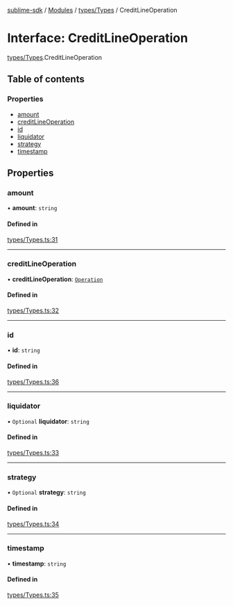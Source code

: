 [sublime-sdk](../README.md) / [Modules](../modules.md) / [types/Types](../modules/types_Types.md) / CreditLineOperation

# Interface: CreditLineOperation

[types/Types](../modules/types_Types.md).CreditLineOperation

## Table of contents

### Properties

- [amount](types_Types.CreditLineOperation.md#amount)
- [creditLineOperation](types_Types.CreditLineOperation.md#creditlineoperation)
- [id](types_Types.CreditLineOperation.md#id)
- [liquidator](types_Types.CreditLineOperation.md#liquidator)
- [strategy](types_Types.CreditLineOperation.md#strategy)
- [timestamp](types_Types.CreditLineOperation.md#timestamp)

## Properties

### amount

• **amount**: `string`

#### Defined in

[types/Types.ts:31](https://github.com/akshay111meher/sublime-sdk/blob/c5da400/src/types/Types.ts#L31)

___

### creditLineOperation

• **creditLineOperation**: [`Operation`](../enums/types_Types.Operation.md)

#### Defined in

[types/Types.ts:32](https://github.com/akshay111meher/sublime-sdk/blob/c5da400/src/types/Types.ts#L32)

___

### id

• **id**: `string`

#### Defined in

[types/Types.ts:36](https://github.com/akshay111meher/sublime-sdk/blob/c5da400/src/types/Types.ts#L36)

___

### liquidator

• `Optional` **liquidator**: `string`

#### Defined in

[types/Types.ts:33](https://github.com/akshay111meher/sublime-sdk/blob/c5da400/src/types/Types.ts#L33)

___

### strategy

• `Optional` **strategy**: `string`

#### Defined in

[types/Types.ts:34](https://github.com/akshay111meher/sublime-sdk/blob/c5da400/src/types/Types.ts#L34)

___

### timestamp

• **timestamp**: `string`

#### Defined in

[types/Types.ts:35](https://github.com/akshay111meher/sublime-sdk/blob/c5da400/src/types/Types.ts#L35)
